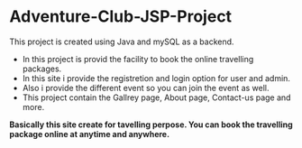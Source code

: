 # Adventure-Club-JSP-Project

This project is created using Java and mySQL as a backend.
  - In this project is provid the facility to book the online travelling packages.
  - In this site i provide the registretion and login option for user and admin.
  - Also i provide the different event so you can join the event as well.
  - This project contain the Gallrey page, About page, Contact-us page and more.

**Basically this site create for tavelling perpose. You can book the travelling package online at anytime and anywhere.**
